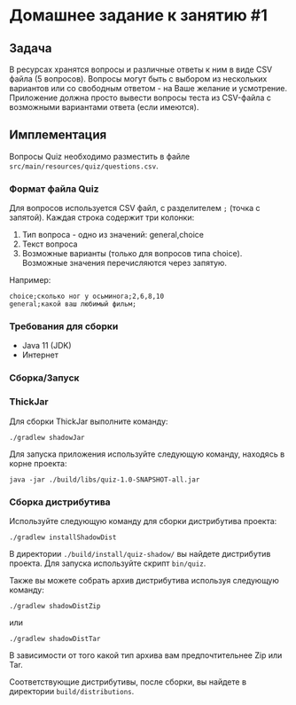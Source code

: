 # Домашнее задание к занятию #1

## Задача
В ресурсах хранятся вопросы и различные ответы к ним в виде CSV файла (5 вопросов).
Вопросы могут быть с выбором из нескольких вариантов или со свободным ответом - на Ваше желание и усмотрение.
Приложение должна просто вывести вопросы теста из CSV-файла с возможными вариантами ответа (если имеются).

## Имплементация

Вопросы Quiz необходимо разместить в файле `src/main/resources/quiz/questions.csv`.

### Формат файла Quiz

Для вопросов используется CSV файл, c разделителем `;` (точка с запятой).
Каждая строка содержит три колонки:

1. Тип вопроса - одно из значений: general,choice
2. Текст вопроса
3. Возможные варианты (только для вопросов типа choice). Возможные значения перечисляются через запятую. 

Например:

```csv
choice;сколько ног у осьминога;2,6,8,10
general;какой ваш любимый фильм;
```


### Требования для сборки

- Java 11 (JDK)
- Интернет

### Сборка/Запуск

### ThickJar

Для сборки ThickJar выполните команду:

```shell
./gradlew shadowJar
```

Для запуска приложения используйте следующую команду, находясь в корне проекта:

```shell
java -jar ./build/libs/quiz-1.0-SNAPSHOT-all.jar
```

### Сборка дистрибутива

Используйте следующую команду для сборки дистрибутива проекта:

```shell
./gradlew installShadowDist
```

В директории `./build/install/quiz-shadow/` вы найдете дистрибутив проекта. 
Для запуска используйте скрипт `bin/quiz`.

Также вы можете собрать архив дистрибутива используя следующую команду:

```shell
./gradlew shadowDistZip
```
или
```shell
./gradlew shadowDistTar
```
В зависимости от того какой тип архива вам предпочтительнее Zip или Tar.

Соответствующие дистрибутивы, после сборки, вы найдете в директории `build/distributions`.


